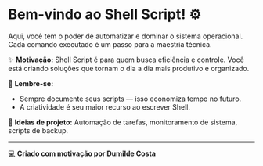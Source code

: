 # Bem-vindo ao Shell Script! ⚙️

Aqui, você tem o poder de automatizar e dominar o sistema operacional. Cada comando executado é um passo para a maestria técnica.

✨ **Motivação:** 
Shell Script é para quem busca eficiência e controle. Você está criando soluções que tornam o dia a dia mais produtivo e organizado.

🌟 **Lembre-se:** 
- Sempre documente seus scripts — isso economiza tempo no futuro.
- A criatividade é seu maior recurso ao escrever Shell.

🚀 **Ideias de projeto:** Automação de tarefas, monitoramento de sistema, scripts de backup.

---

💻 **Criado com motivação por Dumilde Costa**

